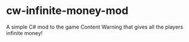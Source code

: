 # cw-infinite-money-mod
A simple C# mod to the game Content Warning that gives all the players infinite money!
